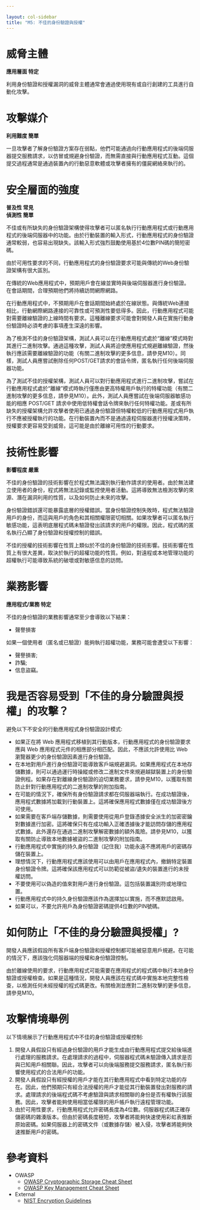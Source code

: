 ```yaml
---

layout: col-sidebar
title: "M5: 不佳的身份驗證與授權"
---
```


# 威脅主體

**應用層面 特定**

利用身份驗證和授權漏洞的威脅主體通常會通過使用現有或自行創建的工具進行自動化攻擊。

# 攻擊媒介	

**利用難度 簡單**

一旦攻擊者了解身份驗證方案存在弱點，他們可能通過向行動應用程式的後端伺服器提交服務請求，以仿冒或規避身份驗證，而無需直接與行動應用程式互動。這個提交過程通常是通過裝置內的行動惡意軟體或攻擊者擁有的僵屍網絡來執行的。

# 安全層面的強度

**普及性 常見** <br />
**偵測性 簡單**

不佳或有所缺失的身份驗證架構使得攻擊者可以匿名執行行動應用程式或行動應用程式的後端伺服器中的功能。由於行動裝置的輸入形式，行動應用程式的身份驗證通常較弱，也容易出現缺失。該輸入形式強烈鼓勵使用基於4位數PIN碼的簡短密碼。

由於可用性要求的不同，行動應用程式的身份驗證要求可能與傳統的Web身份驗證架構有很大區別。

在傳統的Web應用程式中，預期用戶會在線並實時與後端伺服器進行身份驗證。在會話期間，合理預期他們將持續訪問網際網路。

在行動應用程式中，不預期用戶在會話期間始終處於在線狀態。與傳統Web連接相比，行動網際網路連接的可靠性或可預測性要低得多。因此，行動應用程式可能對需要離線驗證的上線時間有要求。這種離線要求可能會對開發人員在實施行動身份驗證時必須考慮的事項產生深遠的影響。

為了檢測不佳的身份驗證架構，測試人員可以在行動應用程式處於“離線”模式時對其進行二進制攻擊。通過這種攻擊，測試人員將迫使應用程式規避離線驗證，然後執行應該需要離線驗證的功能（有關二進制攻擊的更多信息，請參見M10）。同樣，測試人員應嘗試刪除任何POST/GET請求的會話令牌，匿名執行任何後端伺服器功能。

為了測試不佳的授權架構，測試人員可以對行動應用程式進行二進制攻擊，嘗試在行動應用程式處於“離線”模式時執行僅應由更高特權用戶執行的特權功能（有關二進制攻擊的更多信息，請參見M10）。此外，測試人員應嘗試在後端伺服器敏感功能的相應 POST/GET 請求中使用低特權會話令牌來執行任何特權功能。差或有所缺失的授權架構允許攻擊者使用已通過身份驗證但特權較低的行動應用程式用戶執行不應被授權執行的功能。在行動裝置內而不是通過遠程伺服器進行授權決策時，授權要求更容易受到威脅。這可能是由於離線可用性的行動要求。

# 技術性影響	

**影響程度 嚴重**


不佳的身份驗證的技術影響在於程式無法識別執行動作請求的使用者。由於無法建立使用者的身份，程式將無法記錄或監控使用者活動。這將導致無法檢測攻擊的來源、潛在漏洞利用的性質，以及如何防止未來的攻擊。

身份驗證錯誤還可能暴露底層的授權錯誤。當身份驗證控制失敗時，程式無法驗證用戶的身份，而這與用戶的角色和其相關權限密切相關。如果攻擊者可以匿名執行敏感功能，這表明底層程式碼未驗證發出該請求的用戶的權限。因此，程式碼的匿名執行凸顯了身份驗證和授權控制的錯誤。

不佳的授權的技術影響在性質上類似於不佳的身份驗證的技術影響。技術影響在性質上有很大差異，取決於執行的超權功能的性質。例如，對遠程或本地管理功能的超權執行可能導致系統的破壞或對敏感信息的訪問。

# 業務影響
	
**應用程式/業務 特定** 
		

不佳的身份驗證的業務影響通常至少會導致以下結果：

- 聲譽損害

如果一個使用者（匿名或已驗證）能夠執行超權功能，業務可能會遭受以下影響：

- 聲譽損害;
- 詐騙;
- 信息盜竊。

# 我是否容易受到「不佳的身分驗證與授權」的攻擊？

避免以下不安全的行動應用程式身份驗證設計模式:

- 如果正在將 Web 應用程式移植到其行動版本，行動應用程式的身份驗證要求應與 Web 應用程式元件的相應部分相匹配。因此，不應該允許使用比 Web 瀏覽器更少的身份驗證因素進行身份驗證。
- 在本地對用戶進行身份驗證可能導致客戶端規避漏洞。如果應用程式在本地存儲數據，則可以通過運行時操縱或修改二進制文件來規避越獄裝置上的身份驗證例程。如果存在對離線身份驗證的迫切業務要求，請參見M10，以獲取有關防止針對行動應用程式的二進制攻擊的附加指南。
- 在可能的情況下，確保所有身份驗證請求都在伺服器端執行。在成功驗證後，應用程式數據將加載到行動裝置上。這將確保應用程式數據僅在成功驗證後方可使用。
- 如果需要在客戶端存儲數據，則需要使用從用戶登錄憑據安全派生的加密密鑰對數據進行加密。這將確保只有在成功輸入正確憑據後才能訪問存儲的應用程式數據。此外還存在通過二進制攻擊解密數據的額外風險。請參見M10，以獲取有關防止導致本地數據被盜的二進制攻擊的附加指南。
- 行動應用程式中實施的持久身份驗證（記住我）功能永遠不應將用戶的密碼存儲在裝置上。
- 理想情況下，行動應用程式應該使用可以由用戶在應用程式內，撤銷特定裝置身份驗證令牌。這將確保該應用程式可以防範從被盜/遺失的裝置進行的未授權訪問。
- 不要使用可以偽造的值來對用戶進行身份驗證。這包括裝置識別符或地理位置。
- 行動應用程式中的持久身份驗證應該作為選擇加以實施，而不應默認啟用。
- 如果可以，不要允許用戶為身份驗證密碼提供4位數的PIN號碼。


# 如何防止「不佳的身分驗證與授權」?

開發人員應該假設所有客戶端身份驗證和授權控制都可能被惡意用戶規避。在可能的情況下，應該強化伺服器端的授權和身份驗證控制。

由於離線使用的要求，行動應用程式可能需要在應用程式的程式碼中執行本地身份驗證或授權檢查。如果是這種情況，開發人員應該在程式碼中實施本地完整性檢查，以檢測任何未經授權的程式碼更改。有關檢測並應對二進制攻擊的更多信息，請參見M10。

# 攻擊情境舉例

以下情境展示了行動應用程式中不佳的身份驗證或授權控制:

1. 開發人員假設只有經過身份驗證的用戶才能生成由行動應用程式提交給後端進行處理的服務請求。在處理請求的過程中，伺服器程式碼未驗證傳入請求是否與已知用戶相關聯。因此，攻擊者可以向後端服務提交服務請求，匿名執行影響使用程式的合法用戶的功能。
2. 開發人員假設只有經授權的用戶才能在其行動應用程式中看到特定功能的存在。因此，他們預期只有經合法授權的用戶才能從其行動裝置發出對服務的請求。處理請求的後端程式碼不考慮驗證與請求相關聯的身份是否有權執行該服務。因此，攻擊者能夠使用相當低權限的用戶帳戶執行遠程管理功能。
3. 由於可用性要求，行動應用程式允許密碼長度為4位數。伺服器程式碼正確存儲密碼的雜湊版本。但由於密碼長度極短，攻擊者將能夠快速使用彩虹表推斷原始密碼。如果伺服器上的密碼文件（或數據存儲）被入侵，攻擊者將能夠快速推斷用戶的密碼。

# 參考資料

- OWASP
  - [OWASP Cryptographic Storage Cheat Sheet](https://www.owasp.org/index.php/Cryptographic_Storage_Cheat_Sheet)
  - [OWASP Key Management Cheat Sheet](https://www.owasp.org/index.php/Key_Management_Cheat_Sheet)
- External
  - [NIST Encryption Guidelines](http://csrc.nist.gov/publications/drafts/800-175/sp800-175b_draft.pdf)